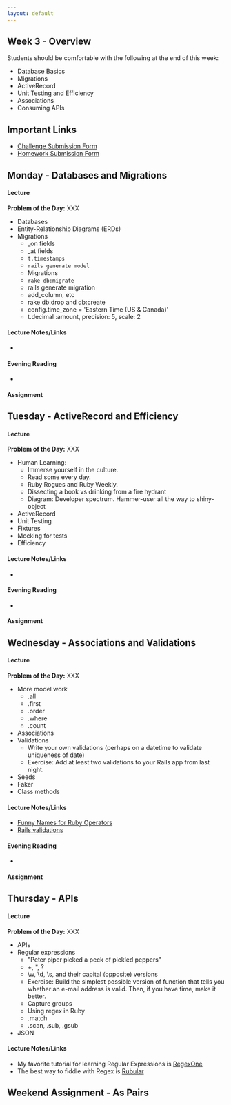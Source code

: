 ```yaml
---
layout: default
---
```


## Week 3 - Overview

Students should be comfortable with the following at the end of this week:

* Database Basics
* Migrations
* ActiveRecord
* Unit Testing and Efficiency
* Associations
* Consuming APIs


## Important Links

* [Challenge Submission Form](http://goo.gl/forms/OzzXZL6iEF)
* [Homework Submission Form](http://goo.gl/forms/o9so3mi9Sd)


## Monday - Databases and Migrations

#### Lecture

**Problem of the Day:** XXX

* Databases
* Entity-Relationship Diagrams (ERDs)
* Migrations
  * _on fields
  * _at fields
  * `t.timestamps`
  * `rails generate model`
  * Migrations
  * `rake db:migrate`
  * rails generate migration
  * add_column, etc
  * rake db:drop and db:create
  * config.time_zone = 'Eastern Time (US & Canada)'
  * t.decimal :amount, precision: 5, scale: 2

#### Lecture Notes/Links

*

#### Evening Reading

*

#### Assignment




## Tuesday - ActiveRecord and Efficiency

#### Lecture

**Problem of the Day:** XXX

* Human Learning:
  * Immerse yourself in the culture.
  * Read some every day.
  * Ruby Rogues and Ruby Weekly.
  * Dissecting a book vs drinking from a fire hydrant
  * Diagram: Developer spectrum.  Hammer-user all the way to shiny-object
* ActiveRecord
* Unit Testing
* Fixtures
* Mocking for tests
* Efficiency


#### Lecture Notes/Links

*

#### Evening Reading

*

#### Assignment




## Wednesday - Associations and Validations

#### Lecture

**Problem of the Day:** XXX

* More model work
  * .all
  * .first
  * .order
  * .where
  * .count
* Associations
* Validations
  * Write your own validations (perhaps on a datetime to validate uniqueness of date)
  * Exercise: Add at least two validations to your Rails app from last night. <!-- This went surprisingly well -->
* Seeds
* Faker
* Class methods


#### Lecture Notes/Links

* [Funny Names for Ruby Operators](http://ruby-operators.herokuapp.com/)
* [Rails validations](http://apidock.com/rails/ActiveModel/Validations/ClassMethods/validates)

#### Evening Reading

*

#### Assignment




## Thursday - APIs

#### Lecture

**Problem of the Day:** XXX

* APIs
* Regular expressions
  * "Peter piper picked a peck of pickled peppers"
  * +, *, ?
  * \w, \d, \s, and their capital (opposite) versions
  * Exercise: Build the simplest possible version of function that tells you whether an e-mail address is valid.  Then, if you have time, make it better.
  * Capture groups
  * Using regex in Ruby
  * .match
  * .scan, .sub, .gsub
* JSON

#### Lecture Notes/Links

* My favorite tutorial for learning Regular Expressions is [RegexOne](http://regexone.com/)
* The best way to fiddle with Regex is [Rubular](http://rubular.com/)


## Weekend Assignment - As Pairs
